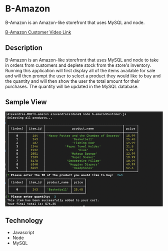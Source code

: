 # B-Amazon

B-Amazon is an Amazon-like storefront that uses MySQL and node.

[B-Amazon Customer Video Link](https://drive.google.com/file/d/1J1J2NAZ_wflPGD-Vd2zBXQsZFdYcpr0g/view "B-Amazon Customer Video Link")

## Description

B-Amazon is an Amazon-like storefront that uses MySQL and node to take in orders from customers and deplete stock from the store's inventory. Running this application will first display all of the items available for sale and will then prompt the user to select a product they would like to buy and the quantity and will then show the user the total amount for their purchases. The quantity will be updated in the MySQL database. 
 

## Sample View

![B-Amazon Screenshot](/images/screenshot-01.jpg/)
<!-- ![LIRI Bot Screenshot](/assets/images/screenshot-02.jpg/)
![LIRI Bot Screenshot](/assets/images/screenshot-03.jpg/)
![LIRI Bot Screenshot](/assets/images/screenshot-04.jpg/)
![LIRI Bot Screenshot](/assets/images/screenshot-05.jpg/) -->

## Technology

+ Javascript
+ Node
+ MySQL